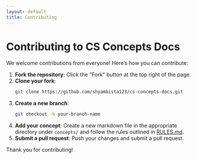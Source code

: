 ```yaml
---
layout: default
title: Contributing
---
```


# Contributing to CS Concepts Docs

We welcome contributions from everyone! Here’s how you can contribute:

1. **Fork the repository**: Click the "Fork" button at the top right of the page.
2. **Clone your fork**: 
   ```bash
   git clone https://github.com/shyambista123/cs-concepts-docs.git
   ```
3. **Create a new branch**:
   ```bash
   git checkout -b your-branch-name
   ```
4. **Add your concept**: Create a new markdown file in the appropriate directory under `concepts/` and follow the rules outlined in [RULES.md](RULES.md).
5. **Submit a pull request**: Push your changes and submit a pull request.

Thank you for contributing!
